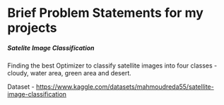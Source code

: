 
# Brief Problem Statements for my projects

##### Satelite Image Classification

Finding the best Optimizer to classify  satellite images into four classes - cloudy, water area, green area  and desert.

Dataset - https://www.kaggle.com/datasets/mahmoudreda55/satellite-image-classification
